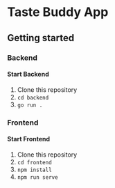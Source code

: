 # Taste Buddy App

## Getting started

### Backend

#### Start Backend

1. Clone this repository
2. `cd backend`
3. `go run .`
  
### Frontend

#### Start Frontend

1. Clone this repository
2. `cd frontend`
3. `npm install`
4. `npm run serve`
